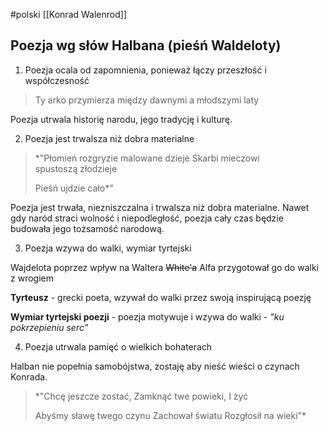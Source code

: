 #polski 
[[Konrad Walenrod]]
## Poezja wg słów Halbana (pieśń Waldeloty)

1. Poezja ocala od zapomnienia, ponieważ łączy przeszłość i współczesność

> Ty arko przymierza między dawnymi a młodszymi laty

Poezja utrwala historię narodu, jego tradycję i kulturę.


2. Poezja jest trwalsza niż dobra materialne

> *"Płomień rozgryzie malowane dzieje
> Skarbi mieczowi spustoszą złodzieje
> 
> Pieśń ujdzie cało*"

Poezja jest trwała, niezniszczalna i trwalsza niż dobra materialne.
Nawet gdy naród straci wolność i niepodległość, poezja cały czas będzie budowała jego tożsamość narodową. 


3. Poezja wzywa do walki, wymiar tyrtejski

Wajdelota poprzez wpływ na Waltera ~~White'a~~ Alfa przygotował go do walki z wrogiem

**Tyrteusz** - grecki poeta, wzywał do walki przez swoją inspirującą poezję

**Wymiar tyrtejski poezji** - poezja motywuje i wzywa do walki - *"ku pokrzepieniu serc"*


4. Poezja utrwala pamięć o wielkich bohaterach

Halban nie popełnia samobójstwa, zostaję aby nieść wieści o czynach Konrada.

> *"Chcę jeszcze zostać,
> Zamknąć twe powieki,
> I żyć
> 
> Abyśmy sławę twego czynu
> Zachował światu
> Rozgłosił na wieki"*
